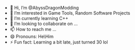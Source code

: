 - 👋 Hi, I’m @AbyssDragonModding
- 👀 I’m interested in Game Tools, Random Software Projects
- 🌱 I’m currently learning C++
- 💞️ I’m looking to collaborate on ...
- 📫 How to reach me ...
- 😄 Pronouns: He\Him
- ⚡ Fun fact: Learning a bit late, just turned 30 lol

<!---
AbyssDragonModding/AbyssDragonModding is a ✨ special ✨ repository because its `README.md` (this file) appears on your GitHub profile.
You can click the Preview link to take a look at your changes.
--->
